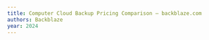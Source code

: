 ```yaml
---
title: Computer Cloud Backup Pricing Comparison — backblaze.com
authors: Backblaze
year: 2024
---
```


